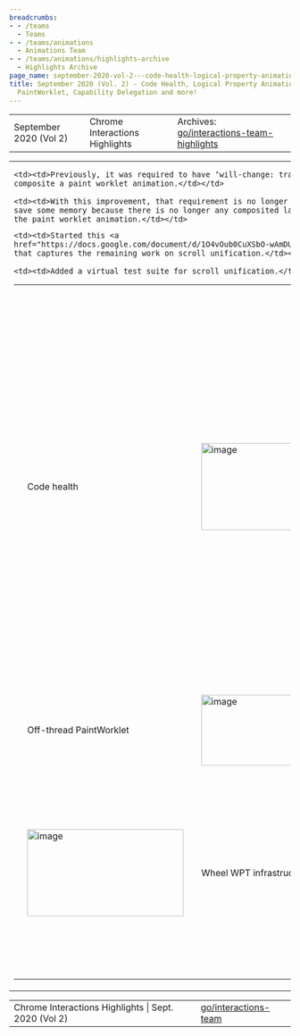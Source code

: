 ```yaml
---
breadcrumbs:
- - /teams
  - Teams
- - /teams/animations
  - Animations Team
- - /teams/animations/highlights-archive
  - Highlights Archive
page_name: september-2020-vol-2---code-health-logical-property-animation-off-thread-paintworklet-capability-delegation-and-more
title: September 2020 (Vol. 2) - Code Health, Logical Property Animation, Off-thread
  PaintWorklet, Capability Delegation and more!
---
```


<table>
<tr>

<td>September 2020 (Vol 2)</td>

<td>Chrome Interactions Highlights</td>

<td>Archives: <a href="http://go/animations-team-highlights">go/interactions-team-highlights</a></td>

</tr>
</table>

<table>
<tr>

<td><table></td>
<td><tr></td>

<td><td>Code health</td></td>

<td><td><img alt="image" src="https://lh5.googleusercontent.com/Ux83vqp9MnKpYUaJ908wGb3hTCOBEja8SrjjHF6iWiUkrPoB4VN24rnjkJH95Did60R5tZch82shQjpZOCiq2Q1yGjzK7f-7Ndes6IB0R_GdWeO3RJhoNg3r0iAAnARjJxiaidFWZQ" height=156 width=280></td></td>

<td><td>kevers@ presented our bug fixing effort for the sprint. We closed a fairly large number of bugs and kept the number of P1 bugs fairly steady. Overall the number of bugs has increased.</td></td>

<td><td rowspan=2>Logic clearly dictates…<img alt="image" src="https://lh6.googleusercontent.com/jJoZEGRrSbXcZ-3L4zcBHdorNiKa7ubKF14bTirLSh4vjhqZS16DOkKRue12sCHBVds5tpeJILUDWT_XkH703_TGCE0M_doid4HTeXbH6VVIinP8dj6ln4CmHWkSYRIbX0ZH-dBRbQ" height=228 width=217></td></td>

<td><td rowspan=2>kevers@ implemented support for animating logical properties in CSS and programmatic animations. Logical properties depend on the writing mode and text direction. As these animation types have different rules for keyframe construction and reporting, resolving property values when there are potential collisions in longhand property names presented some interesting challenges. </td></td>

<td><td rowspan=2>As a bonus, CSS animations now report computed values when fetching keyframes, fixing an issue with the resolution of variable references.</td></td>

<td><td rowspan=2>The above <a href="https://codepen.io/kevers-google/full/wvGNBoL">demo</a> programmatically creates an animated overlay on the insert-inline-start property, which in turn maps to the physical property left, top or right depending on the writing system. Upwards of 60 logical properties can now be animated. </td></td>

<td></tr></td>
<td><tr></td>

<td><td>Off-thread PaintWorklet</td></td>

<td><td><img alt="image" src="https://lh4.googleusercontent.com/Tz4cZdN5QEhQBj5vVeVoiHliFj9_8G2Sw7VqlOT6i_Nd-_Y_ZWRHcKZ-AvP38LygMWT6Iyl_vvndRt1To3_XJOpJ9Z3yg_w1HDqSAuZBPAPUmZ8NO0CRcAoCv28Tm4Odox7bwbOTIA" height=127 width=280></td></td>

<td><td>xidachen@ has been improving the off-thread paint worklet.</td></td>

    <td><td>Previously, it was required to have ‘will-change: transform’ to
    composite a paint worklet animation.</td></td>

    <td><td>With this improvement, that requirement is no longer needed and we
    save some memory because there is no longer any composited layer for running
    the paint worklet animation.</td></td>

<td></tr></td>
<td><tr></td>

<td><td><img alt="image" src="https://lh3.googleusercontent.com/ORNcx8zCjjHrDtuq4C2KwtJyV1AhaWjpkDAWUG54x7ubD1y8c2BWFQPqz2YgeQkehuonh5m3-fRePBQyU98lskx3TZ2uzKlN6ArNRRoPtAGE8_UhLVeqqZxlmof4giGq3BNcaZOYkw" height=156 width=280></td></td>

<td><td>Wheel WPT infrastructure tests</td></td>

<td><td>lanwei@ has been working on adding the Wheel input to the Webdriver Action API, writing a WPT infrastructure test and making some wheel WPT tests running automatically on WPT dashboard.</td></td>

<td><td>Capability delegation</td></td>

<td><td>mustaq@ now has an <a href="https://github.com/mustaqahmed/capability-delegation">explainer</a> and a WICG <a href="https://discourse.wicg.io/t/capability-delegation/4821">discussion</a> thread ready for wider review.</td></td>

<td><td>Scroll unification</td></td>

<td><td>liviutinta@ communicated with bokan@ on the scroll unification project, and</td></td>

    <td><td>Started this <a
    href="https://docs.google.com/document/d/1O4vOub0CuXSbO-wAmDU1qe9D0wbdKT0y6sXIWTV67kY/edit">doc</a>
    that captures the remaining work on scroll unification.</td></td>

    <td><td>Added a virtual test suite for scroll unification.</td></td>

<td></tr></td>
<td></table></td>

</tr>
</table>

<table>
<tr>

<td>Chrome Interactions Highlights | Sept. 2020 (Vol 2)</td>

<td><a href="http://go/interactions-team">go/interactions-team</a></td>

</tr>
</table>